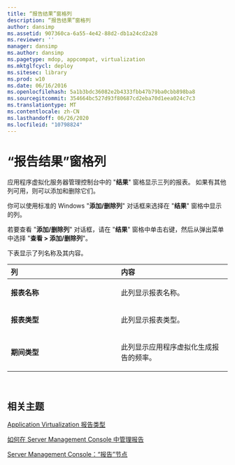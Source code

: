 ```yaml
---
title: “报告结果”窗格列
description: “报告结果”窗格列
author: dansimp
ms.assetid: 907360ca-6a55-4e42-88d2-db1a24cd2a28
ms.reviewer: ''
manager: dansimp
ms.author: dansimp
ms.pagetype: mdop, appcompat, virtualization
ms.mktglfcycl: deploy
ms.sitesec: library
ms.prod: w10
ms.date: 06/16/2016
ms.openlocfilehash: 5a1b3bdc36082e2b4333fbb47b79ba0cbb898ba8
ms.sourcegitcommit: 354664bc527d93f80687cd2eba70d1eea024c7c3
ms.translationtype: MT
ms.contentlocale: zh-CN
ms.lasthandoff: 06/26/2020
ms.locfileid: "10798824"
---
```

# “报告结果”窗格列


应用程序虚拟化服务器管理控制台中的 "**结果**" 窗格显示三列的报表。 如果有其他列可用，则可以添加和删除它们。

你可以使用标准的 Windows "**添加/删除列**" 对话框来选择在 "**结果**" 窗格中显示的列。

若要查看 "**添加/删除列**" 对话框，请在 "**结果**" 窗格中单击右键，然后从弹出菜单中选择 "**查看 &gt; 添加/删除列**"。

下表显示了列名称及其内容。

<table>
<colgroup>
<col width="50%" />
<col width="50%" />
</colgroup>
<thead>
<tr class="header">
<th align="left">列</th>
<th align="left">内容</th>
</tr>
</thead>
<tbody>
<tr class="odd">
<td align="left"><p><strong>报表名称</strong></p></td>
<td align="left"><p>此列显示报表名称。</p></td>
</tr>
<tr class="even">
<td align="left"><p><strong>报表类型</strong></p></td>
<td align="left"><p>此列显示报表类型。</p></td>
</tr>
<tr class="odd">
<td align="left"><p><strong>期间类型</strong></p></td>
<td align="left"><p>此列显示应用程序虚拟化生成报告的频率。</p></td>
</tr>
</tbody>
</table>

 

## 相关主题


[Application Virtualization 报告类型](application-virtualization-report-types.md)

[如何在 Server Management Console 中管理报告](how-to-manage-reports-in-the-server-management-console.md)

[Server Management Console：“报告”节点](server-management-console-reports-node.md)

 

 





